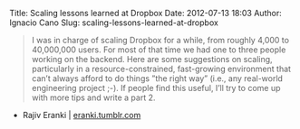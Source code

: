 Title: Scaling lessons learned at Dropbox
Date: 2012-07-13 18:03
Author: Ignacio Cano
Slug: scaling-lessons-learned-at-dropbox

> I was in charge of scaling Dropbox for a while, from roughly 4,000 to
> 40,000,000 users. For most of that time we had one to three people
> working on the backend. Here are some suggestions on scaling,
> particularly in a resource-constrained, fast-growing environment that
> can’t always afford to do things ”the right way” (i.e., any real-world
> engineering project ;-). If people find this useful, I’ll try to come
> up with more tips and write a part 2.

- Rajiv Eranki | [eranki.tumblr.com][]

  [eranki.tumblr.com]: http://eranki.tumblr.com/post/27076431887/scaling-lessons-learned-at-dropbox-part-1
    "Scaling lessons learned at Dropbox"

